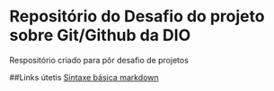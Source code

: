 # Repositório do Desafio do projeto sobre Git/Github da DIO
Respositório criado para pôr desafio de projetos

##Links útetis
[Sintaxe básica markdown](https://www.markdownguide.org/basic-syntax/)
